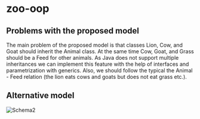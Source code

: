 ﻿# zoo-oop
## Problems with the proposed model
The main problem of the proposed model is that classes Lion, Cow, and Goat should inherit the Animal class. 
At the same time Cow, Goat, and Grass should be a Feed for other animals. As Java does not support multiple 
inheritances we can implement this feature with the help of interfaces and parametrization with generics. Also, we should follow the typical 
the Animal - Feed relation (the lion eats cows and goats but does not eat grass etc.).

## Alternative model
![Schema2](https://user-images.githubusercontent.com/92114777/168110938-9961c8a8-35a5-47bd-b64b-0b8e3d57f506.jpg)




